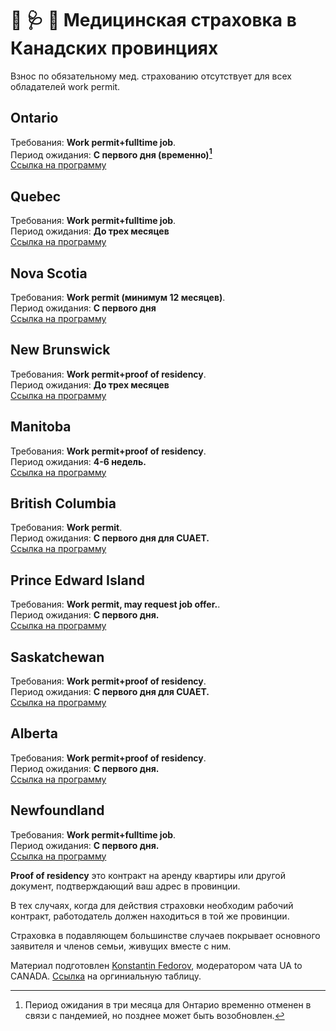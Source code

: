 # 💉 🩺 💊 Медицинская страховка в Канадских провинциях

Взнос по обязательному мед. страхованию отсутствует для всех обладателей work permit.

## Ontario

Требования: **Work permit+fulltime job**.  
Период ожидания: **С первого дня (временно)[^1]**  
[Ссылка на программу](https://www.ontario.ca/page/apply-ohip-and-get-health-card)

## Quebec

Требования: **Work permit+fulltime job**.  
Период ожидания: **До трех месяцев**  
[Ссылка на программу](https://www.ramq.gouv.qc.ca/en/citizens/health-insurance/register)

## Nova Scotia

Требования: **Work permit (минимум 12 месяцев)**.  
Период ожидания: **С первого дня**  
[Ссылка на программу](https://novascotia.ca/dhw/msi/health_cards.asp)

## New Brunswick

Требования: **Work permit+proof of residency**.  
Период ожидания: **До трех месяцев**  
[Ссылка на программу](https://www2.gnb.ca/content/gnb/en/departments/health/MedicarePrescriptionDrugPlan/content/medicare/ApplyingforaCard.html)

## Manitoba

Требования: **Work permit+proof of residency**.  
Период ожидания: **4-6 недель.**  
[Ссылка на программу](https://www.gov.mb.ca/health/mhsip/index.html)

## British Columbia

Требования: **Work permit**.  
Период ожидания: **С первого дня для CUAET.**  
[Ссылка на программу](https://www2.gov.bc.ca/gov/content/health/health-drug-coverage/msp/bc-residents/eligibility-and-enrolment/how-to-enrol)

## Prince Edward Island

Требования: **Work permit, may request job offer.**.  
Период ожидания: **С первого дня.**  
[Ссылка на программу](https://www.princeedwardisland.ca/en/service/apply-for-pei-health-card-new-residents)

## Saskatchewan

Требования: **Work permit+proof of residency**.  
Период ожидания: **С первого дня для CUAET.**  
[Ссылка на программу](https://www.ehealthsask.ca/residents/health-cards/Pages/Apply-for-a-Health-Card.aspx)


## Alberta

Требования: **Work permit+proof of residency**.  
Период ожидания: **С первого дня.**  
[Ссылка на программу](https://www.alberta.ca/ahcip-apply.aspx)

## Newfoundland

Требования: **Work permit+fulltime job**.  
Период ожидания: **С первого дня.**  
[Ссылка на программу](https://www.gov.nl.ca/hcs/mcp/)

**Proof of residency** это  контракт на аренду квартиры или другой документ, подтверждающий ваш адрес в провинции.  

В тех случаях, когда для действия страховки необходим рабочий контракт, работодатель должен находиться в той же провинции.  

Страховка в подавляющем большинстве случаев покрывает основного заявителя и членов семьи, живущих вместе с ним.  

Материал подготовлен [Konstantin Fedorov](https://t.me/paors), модератором чата UA to CANADA. [Ссылка](https://docs.google.com/spreadsheets/d/1AuR536sq6cMBqTCqpjDSI1Dp6ZSx1MiowMCmLFm_4Ug/edit#gid=0) на оргиниальную таблицу.

[^1]: Период ожидания в три месяца для Онтарио временно отменен в связи с пандемией, но позднее может быть возобновлен.